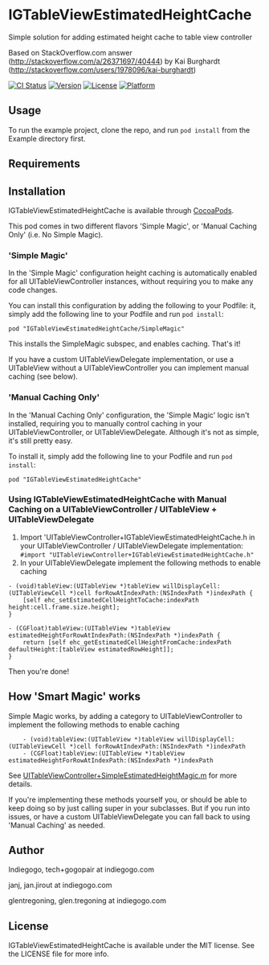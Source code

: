 # IGTableViewEstimatedHeightCache

Simple solution for adding estimated height cache to table view controller

Based on StackOverflow.com answer (http://stackoverflow.com/a/26371697/40444) by Kai Burghardt (http://stackoverflow.com/users/1978096/kai-burghardt)

[![CI Status](http://img.shields.io/travis/IndieGoGo/IGTableViewEstimatedHeightCache.svg?style=flat)](https://travis-ci.org/IndieGoGo/IGTableViewEstimatedHeightCache)
[![Version](https://img.shields.io/cocoapods/v/IGTableViewEstimatedHeightCache.svg?style=flat)](http://cocoadocs.org/docsets/IGTableViewEstimatedHeightCache)
[![License](https://img.shields.io/cocoapods/l/IGTableViewEstimatedHeightCache.svg?style=flat)](http://cocoadocs.org/docsets/IGTableViewEstimatedHeightCache)
[![Platform](https://img.shields.io/cocoapods/p/IGTableViewEstimatedHeightCache.svg?style=flat)](http://cocoadocs.org/docsets/IGTableViewEstimatedHeightCache)

## Usage

To run the example project, clone the repo, and run `pod install` from the Example directory first.

## Requirements

## Installation

IGTableViewEstimatedHeightCache is available through [CocoaPods](http://cocoapods.org). 

This pod comes in two different flavors 'Simple Magic', or 'Manual Caching Only' (i.e. No Simple Magic).

### 'Simple Magic' 

In the 'Simple Magic' configuration height caching is automatically enabled for all UITableViewController instances, without requiring you to make any code changes.

You can install this configuration by adding the following to your Podfile: 
it, simply add the following line to your Podfile and run ```pod install```:

    pod "IGTableViewEstimatedHeightCache/SimpleMagic"

This installs the SimpleMagic subspec, and enables caching. That's it! 

If you have a custom UITableViewDelegate implementation, or use a UITableView without a UITableViewController you can implement manual caching (see below). 

### 'Manual Caching Only'

In the 'Manual Caching Only' configuration, the 'Simple Magic' logic isn't installed, requiring you to manually control caching in your UITableViewController, or UITableViewDelegate. Although it's not as simple, it's still pretty easy. 

To install 
it, simply add the following line to your Podfile and run ```pod install```:

    pod "IGTableViewEstimatedHeightCache"

### Using IGTableViewEstimatedHeightCache with Manual Caching on a UITableViewController / UITableView + UITableViewDelegate
1. Import 'UITableViewController+IGTableViewEstimatedHeightCache.h in your UITableViewController / UITableViewDelegate implementation:
```#import "UITableViewController+IGTableViewEstimatedHeightCache.h"```
1. In your UITableViewDelegate implement the following methods to enable caching
```    
- (void)tableView:(UITableView *)tableView willDisplayCell:(UITableViewCell *)cell forRowAtIndexPath:(NSIndexPath *)indexPath {
    [self ehc_setEstimatedCellHeightToCache:indexPath height:cell.frame.size.height];
}

- (CGFloat)tableView:(UITableView *)tableView estimatedHeightForRowAtIndexPath:(NSIndexPath *)indexPath {
    return [self ehc_getEstimatedCellHeightFromCache:indexPath defaultHeight:[tableView estimatedRowHeight]];
}
```

Then you're done! 

## How 'Smart Magic' works

Simple Magic works, by adding a category to UITableViewController to implement the following methods to enable caching
```    
    - (void)tableView:(UITableView *)tableView willDisplayCell:(UITableViewCell *)cell forRowAtIndexPath:(NSIndexPath *)indexPath
    - (CGFloat)tableView:(UITableView *)tableView estimatedHeightForRowAtIndexPath:(NSIndexPath *)indexPath 
```
See [UITableViewController+SimpleEstimatedHeightMagic.m](https://github.com/IndieGoGo/IGTableViewEstimatedHeightCache/blob/master/Pod/Classes/UITableViewController%2BSimpleEstimatedHeightMagic.m) for more details.

If you're implementing these methods yourself you, or should be able to keep doing so by just calling super in your subclasses. But if you run into issues, or have a custom UITableViewDelegate you can fall back to using 'Manual Caching' as needed.



## Author
Indiegogo, tech+gogopair at indiegogo.com

janj, jan.jirout at indiegogo.com

glentregoning, glen.tregoning at indiegogo.com

## License

IGTableViewEstimatedHeightCache is available under the MIT license. See the LICENSE file for more info.


